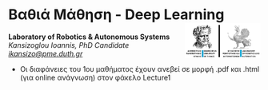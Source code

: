 

# Βαθιά Μάθηση - Deep Learning <img src='https://raw.githubusercontent.com/IoannisKansizoglou/DeepLectures/master/images/logoDUTH.png' width='30%' align='right'>

**Laboratory of Robotics & Autonomous Systems**<br />
_Kansizoglou Ioannis, PhD Candidate_<br />
<i> ikansizo@pme.duth.gr </i>

- Οι διαφάνειες του 1ου μαθήματος έχουν ανεβεί σε μορφή .pdf και .html (για online ανάγνωση) στον φάκελο Lecture1
